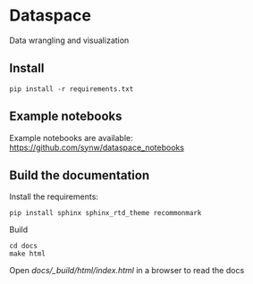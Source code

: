 # Dataspace

Data wrangling and visualization

## Install

```
pip install -r requirements.txt
```

## Example notebooks

Example notebooks are available: https://github.com/synw/dataspace_notebooks

## Build the documentation

Install the requirements:

```
pip install sphinx sphinx_rtd_theme recommonmark
```

Build

```
cd docs
make html
```

Open *docs/_build/html/index.html* in a browser to read the docs